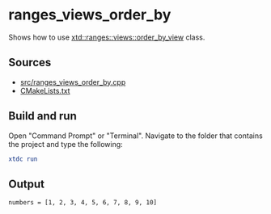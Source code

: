 # ranges_views_order_by

Shows how to use [xtd::ranges::views::order_by_view](https://gammasoft71.github.io/xtd/reference_guides/latest/classxtd_1_1ranges_1_1views_1_1order__by__view.html) class.

## Sources

* [src/ranges_views_order_by.cpp](src/ranges_views_order_by.cpp)
* [CMakeLists.txt](CMakeLists.txt)

## Build and run

Open "Command Prompt" or "Terminal". Navigate to the folder that contains the project and type the following:

```cmake
xtdc run
```

## Output

```
numbers = [1, 2, 3, 4, 5, 6, 7, 8, 9, 10]
```
